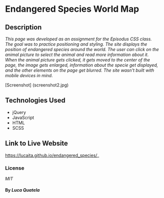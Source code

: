 # Endangered Species World Map

## Description

_This page was developed as an assignment for the Episodus CSS class. The goal was to practice positioning and styling.
The site displays the position of endangered species around the world. The user can click on the animal picture to select the animal and read more information about it.
When the animal picture gets clicked, it gets moved to the center of the page, the image gets enlarged, information about the specie get displayed, and the other elements on the page get blurred.
The site wasn't built with mobile devices in mind._

[Screenshot] (screenshot2.jpg)

## Technologies Used

* jQuery
* JavaScript
* HTML
* SCSS

## Link to Live Website
https://lucaita.github.io/endangered_species/_

### License

*MIT*

#### By _**Luca Quatela**_
